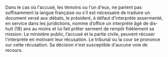 Dans le cas où l'accusé, les témoins ou l'un d'eux, ne parlent pas suffisamment la langue française ou s’il est nécessaire de traduire un document versé aux débats, le président, à défaut d'interprète assermenté, en service dans les juridictions, nomme d’office un interprète âgé de dix-huit (18) ans au moins et lui fait prêter serment de remplir fidèlement sa mission.
Le ministère public, l’accusé et la partie civile, peuvent récuser l'interprète en motivant leur récusation. Le tribunal ou la cour se prononce sur cette récusation. Sa décision n'est susceptible d'aucune voie de recours.